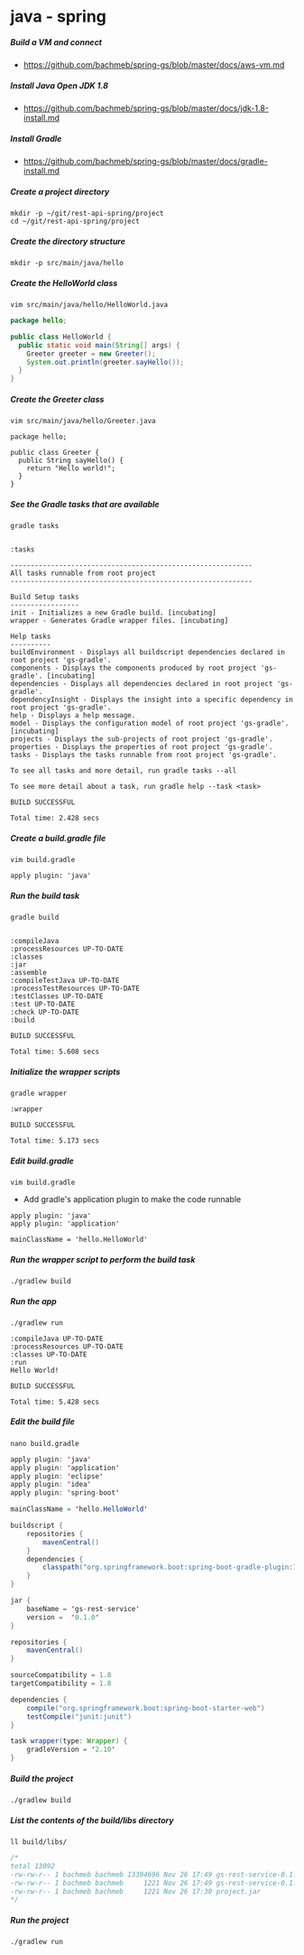 # java - spring

##### Build a VM and connect
* https://github.com/bachmeb/spring-gs/blob/master/docs/aws-vm.md

##### Install Java Open JDK 1.8
* https://github.com/bachmeb/spring-gs/blob/master/docs/jdk-1.8-install.md

##### Install Gradle
* https://github.com/bachmeb/spring-gs/blob/master/docs/gradle-install.md

##### Create a project directory
```
mkdir -p ~/git/rest-api-spring/project
cd ~/git/rest-api-spring/project
```

##### Create the directory structure
```
mkdir -p src/main/java/hello
```

##### Create the HelloWorld class
```
vim src/main/java/hello/HelloWorld.java
```
```java
package hello;

public class HelloWorld {
  public static void main(String[] args) {
    Greeter greeter = new Greeter();
    System.out.println(greeter.sayHello());
  }
}
```

##### Create the Greeter class
```
vim src/main/java/hello/Greeter.java
```
```
package hello;

public class Greeter {
  public String sayHello() {
    return "Hello world!";
  }
}
```
##### See the Gradle tasks that are available
```
gradle tasks
```
```

:tasks

------------------------------------------------------------
All tasks runnable from root project
------------------------------------------------------------

Build Setup tasks
-----------------
init - Initializes a new Gradle build. [incubating]
wrapper - Generates Gradle wrapper files. [incubating]

Help tasks
----------
buildEnvironment - Displays all buildscript dependencies declared in root project 'gs-gradle'.
components - Displays the components produced by root project 'gs-gradle'. [incubating]
dependencies - Displays all dependencies declared in root project 'gs-gradle'.
dependencyInsight - Displays the insight into a specific dependency in root project 'gs-gradle'.
help - Displays a help message.
model - Displays the configuration model of root project 'gs-gradle'. [incubating]
projects - Displays the sub-projects of root project 'gs-gradle'.
properties - Displays the properties of root project 'gs-gradle'.
tasks - Displays the tasks runnable from root project 'gs-gradle'.

To see all tasks and more detail, run gradle tasks --all

To see more detail about a task, run gradle help --task <task>

BUILD SUCCESSFUL

Total time: 2.428 secs
```

##### Create a build.gradle file
```
vim build.gradle
```
```
apply plugin: 'java'
```
##### Run the build task
```
gradle build
```
```

:compileJava
:processResources UP-TO-DATE
:classes
:jar
:assemble
:compileTestJava UP-TO-DATE
:processTestResources UP-TO-DATE
:testClasses UP-TO-DATE
:test UP-TO-DATE
:check UP-TO-DATE
:build

BUILD SUCCESSFUL

Total time: 5.608 secs
```

##### Initialize the wrapper scripts
```
gradle wrapper
```
```
:wrapper

BUILD SUCCESSFUL

Total time: 5.173 secs
```

##### Edit build.gradle
```
vim build.gradle
```
* Add gradle's application plugin to make the code runnable
```
apply plugin: 'java'
apply plugin: 'application'

mainClassName = 'hello.HelloWorld'
```

##### Run the wrapper script to perform the build task
```
./gradlew build
```

##### Run the app
```
./gradlew run
```
```
:compileJava UP-TO-DATE
:processResources UP-TO-DATE
:classes UP-TO-DATE
:run
Hello World!

BUILD SUCCESSFUL

Total time: 5.428 secs
```
##### Edit the build file
```
nano build.gradle
```
```java
apply plugin: 'java'
apply plugin: 'application'
apply plugin: 'eclipse'
apply plugin: 'idea'
apply plugin: 'spring-boot'

mainClassName = 'hello.HelloWorld'

buildscript {
    repositories {
        mavenCentral()
    }
    dependencies {
        classpath("org.springframework.boot:spring-boot-gradle-plugin:1.3.2.RELEASE")
    }
}

jar {
    baseName = 'gs-rest-service'
    version =  '0.1.0'
}

repositories {
    mavenCentral()
}

sourceCompatibility = 1.8
targetCompatibility = 1.8

dependencies {
    compile("org.springframework.boot:spring-boot-starter-web")
    testCompile("junit:junit")
}

task wrapper(type: Wrapper) {
    gradleVersion = '2.10'
}
```
##### Build the project
```
./gradlew build
```
##### List the contents of the build/libs directory
```
ll build/libs/
```
```c
/*
total 13092
-rw-rw-r-- 1 bachmeb bachmeb 13394696 Nov 26 17:49 gs-rest-service-0.1.0.jar
-rw-rw-r-- 1 bachmeb bachmeb     1221 Nov 26 17:49 gs-rest-service-0.1.0.jar.original
-rw-rw-r-- 1 bachmeb bachmeb     1221 Nov 26 17:30 project.jar
*/
```
##### Run the project
```
./gradlew run
```
